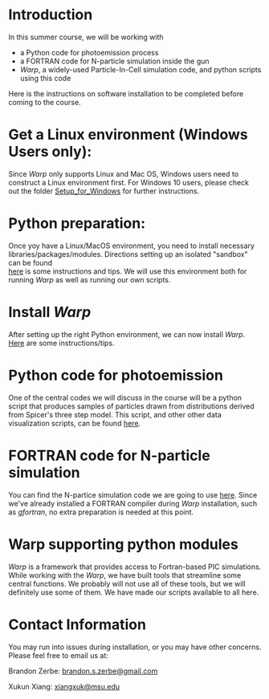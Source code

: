 # Introduction
In this summer course, we will be working with 
* a Python code for photoemission process
* a FORTRAN code for N-particle simulation inside the gun
* *Warp*, a widely-used Particle-In-Cell simulation code, and python scripts using this code

Here is the instructions on software installation to be completed before coming to the course.

# Get a Linux environment (Windows Users only):
Since *Warp* only supports Linux and Mac OS, Windows users need to construct a Linux environment first. For Windows 10 users, please check out the folder [Setup_for_Windows](https://github.com/FESUS-USPAS2018/USPAS_Summer_2018/blob/master/Setup_for_Windows) for further instructions. 

# Python preparation:
Once yoy have a Linux/MacOS environment, you need to install necessary libraries/packages/modules.  Directions setting up an isolated "sandbox" can be found  
[here](https://github.com/FESUS-USPAS2018/USPAS_Summer_2018/tree/master/python_sandbox) is some instructions and tips.  We will use this environment both for running *Warp* as well as running our own scripts.

# Install *Warp*
After setting up the right Python environment, we can now install *Warp*. [Here](https://github.com/FESUS-USPAS2018/USPAS_Summer_2018/tree/master/warp) are some instructions/tips.

# Python code for photoemission
One of the central codes we will discuss in the course will be a python script that produces samples of particles drawn from distributions derived from Spicer's three step model.  This script, and other other data visualization scripts, can be found [here](https://github.com/FESUS-USPAS2018/USPAS_Summer_2018/tree/master/python_scripts).

# FORTRAN code for N-particle simulation
You can find the N-partice simulation code we are going to use [here](https://github.com/FESUS-USPAS2018/USPAS_Summer_2018/tree/master/N_Particle_simulation). Since we've already installed a FORTRAN compiler during *Warp* installation, such as *gfortran*, no extra preparation is needed at this point.

# Warp supporting python modules
*Warp* is a framework that provides access to Fortran-based PIC simulations.  While working with the *Warp*, we have built tools that streamline some central functions.  We probably will not use all of these tools, but we will definitely use some of them.  We have made our scripts available to all here. 

# Contact Information
You may run into issues during installation, or you may have other concerns.  Please feel free to email us at:

Brandon Zerbe: brandon.s.zerbe@gmail.com

Xukun Xiang: xiangxuk@msu.edu
